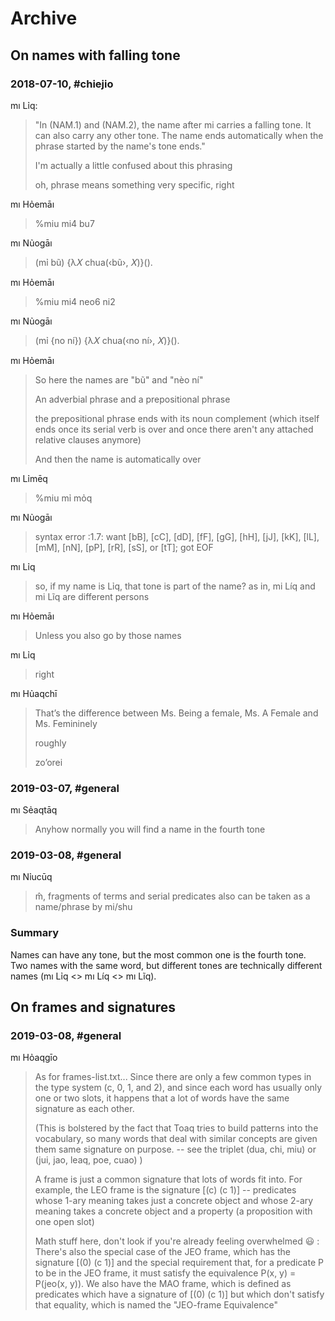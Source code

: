# Archive

## On names with falling tone

### 2018-07-10, #chiejio
mı Lỉq:
> "In (NAM.1) and (NAM.2), the name after mi carries a falling tone. It can also
carry any other tone. The name ends automatically when the phrase started by
the name's tone ends."
>
> I'm actually a little confused about this phrasing
>
> oh, phrase means something very specific, right

mı Hỏemāı
> %miu mi4 bu7

mı Nủogāı
> (mỉ bũ)
> {λ𝑋 chua(‹bũ›, 𝑋)}().

mı Hỏemāı
> %miu mi4 neo6 ni2

mı Nủogāı
> (mỉ {no ní})
> {λ𝑋 chua(‹no ní›, 𝑋)}().

mı Hỏemāı
> So here the names are "bũ" and "nèo ní"
>
> An adverbial phrase and a prepositional phrase
>
> the prepositional phrase ends with its noun complement (which itself ends once
> its serial verb is over and once there aren't any attached relative clauses
> anymore)
>
> And then the name is automatically over

mı Lỉmēq
> %miu mỉ mỏq

mı Nủogāı
> syntax error :1.7: want [bB], [cC], [dD], [fF], [gG], [hH], [jJ], [kK], [lL], [mM], [nN], [pP], [rR], [sS], or [tT]; got EOF

mı Lỉq
> so, if my name is Lı̉q, that tone is part of the name? as in, mi Líq and mi Lĩq are different persons

mı Hỏemāı
> Unless you also go by those names

mı Lỉq
> right

mı Hủaqchī
> That’s the difference between Ms. Being a female, Ms. A Female and Ms. Femininely
> 
> roughly
>
> zo’orei

### 2019-03-07, #general
mı Sẻaqtāq
> Anyhow normally you will find a name in the fourth tone

### 2019-03-08, #general
mı Nỉucūq
> m̂, fragments of terms and serial predicates also can be taken as a name/phrase by mi/shu

### Summary
Names can have any tone, but the most common one is the fourth tone.
Two names with the same word, but different tones are technically different names (mı Lỉq <> mı Líq <> mı Lĩq).

## On frames and signatures 

### 2019-03-08, #general
mı Hỏaqgīo
> As for frames-list.txt...
> Since there are only a few common types in the type system 
>     (c, 0, 1, and 2),
> and since each word has usually only one or two slots, it happens that a lot of
> words have the same signature as each other.
> 
> (This is bolstered by the fact that Toaq tries to build patterns into the
> vocabulary, so many words that deal with similar concepts are given them same
> signature on purpose.
> -- see the triplet 
>     (dua, chi, miu) 
> or 
>     (jui, jao, leaq, poe, cuao) )
> 
> A frame is just a common signature that lots of words fit into.
> For example, the LEO frame is the signature
>     [(c) (c 1)] -- 
> predicates whose 1-ary meaning takes just a concrete object and whose 2-ary
> meaning takes a concrete object and a property (a proposition with one open
> slot)
> 
> Math stuff here, don't look if you're already feeling overwhelmed :smiley: : There's also the special case of the JEO frame, which has the signature [(0) (c 1)] and the special requirement that, for a predicate P to be in the JEO frame, it must satisfy the equivalence P(x, y) = P(jeo(x, y)).  We also have the MAO frame, which is defined as predicates which have a signature of [(0) (c 1)] but which don't satisfy that equality, which is named the "JEO-frame Equivalence"
